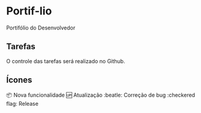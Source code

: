 # Portif-lio
Portifólio do Desenvolvedor

## Tarefas

O controle das tarefas será realizado no Github.

## Ícones

:package: Nova funcionalidade
:up: Atualização
:beatle: Correção de bug
:checkered flag: Release
